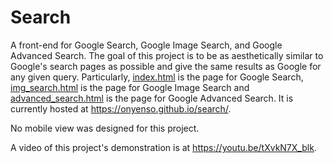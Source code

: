 # Search
A front-end for Google Search, Google Image Search, and Google Advanced Search. The goal of this project is to be as aesthetically similar to
Google's search pages as possible and give the same results as Google for any given query. Particularly, [index.html](/index.html) is the page
for Google Search, [img_search.html](/img_search.html) is the page for Google Image Search and [advanced_search.html](/advanced_search.html) is
the page for Google Advanced Search. It is currently hosted at https://onyenso.github.io/search/.

No mobile view was designed for this project.

A video of this project's demonstration is at https://youtu.be/tXvkN7X_blk.
